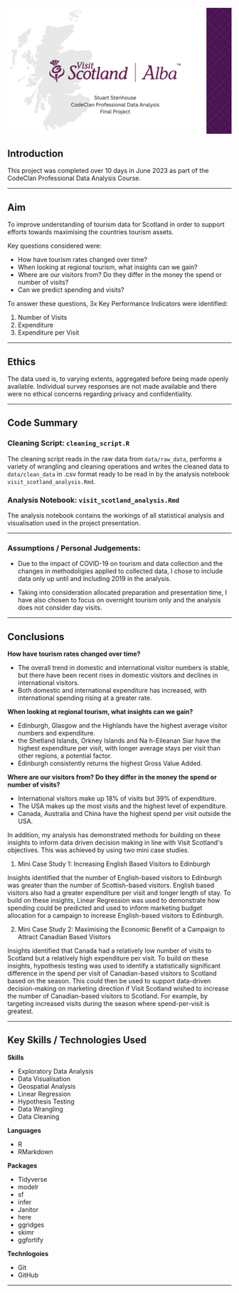 ![Header](images/readme_header.png)

## Introduction

This project was completed over 10 days in June 2023 as part of the
CodeClan Professional Data Analysis Course.

------------------------------------------------------------------------

## Aim

To improve understanding of tourism data for Scotland in order to
support efforts towards maximising the countries tourism assets.

Key questions considered were:

-   How have tourism rates changed over time?
-   When looking at regional tourism, what insights can we gain?
-   Where are our visitors from? Do they differ in the money the spend
    or number of visits?
-   Can we predict spending and visits?

To answer these questions, 3x Key Performance Indicators were
identified:

1.  Number of Visits
2.  Expenditure
3.  Expenditure per Visit

------------------------------------------------------------------------

## Ethics

The data used is, to varying extents, aggregated before being made
openly available. Individual survey responses are not made available and
there were no ethical concerns regarding privacy and confidentiality.

------------------------------------------------------------------------

## Code Summary

### Cleaning Script: `cleaning_script.R`

The cleaning script reads in the raw data from `data/raw_data`, performs
a variety of wrangling and cleaning operations and writes the cleaned
data to `data/clean_data` in .csv format ready to be read in by the
analysis notebook `visit_scotland_analysis.Rmd`.

### Analysis Notebook: `visit_scotland_analysis.Rmd`

The analysis notebook contains the workings of all statistical analysis
and visualisation used in the project presentation.

------------------------------------------------------------------------

### Assumptions / Personal Judgements:

-   Due to the impact of COVID-19 on tourism and data collection and the
    changes in methodoligies applied to collected data, I chose to
    include data only up until and including 2019 in the analysis.

-   Taking into consideration allocated preparation and presentation
    time, I have also chosen to focus on overnight tourism only and the
    analysis does not consider day visits.

------------------------------------------------------------------------

## Conclusions

**How have tourism rates changed over time?**

- The overall trend in domestic and international visitor numbers is stable, but there have been recent rises in domestic visitors and declines in international visitors.
- Both domestic and international expenditure has increased, with international spending rising at a greater rate.

**When looking at regional tourism, what insights can we gain?**

- Edinburgh, Glasgow and the Highlands have the highest average visitor numbers and expenditure.
- the Shetland Islands, Orkney Islands and Na h-Eileanan Siar have the highest expenditure per visit, with longer average stays per visit than other regions, a potential factor.
- Edinburgh consistently returns the highest Gross Value Added.

**Where are our visitors from? Do they differ in the money the spend or number of visits?**

- International visitors make up 18% of visits but 39% of expenditure.
- The USA makes up the most visits and the highest level of expenditure.
- Canada, Australia and China have the highest spend per visit outside the USA.

In addition, my analysis has demonstrated methods for building on these insights to inform data driven decision making in line with Visit Scotland's objectives. This was achieved by using two mini case studies.

1.  Mini Case Study 1: Increasing English Based Visitors to Edinburgh

Insights identified that the number of English-based visitors to Edinburgh was greater than the number of Scottish-based visitors. English based visitors also had a greater expenditure per visit and longer length of stay. To build on these insights, Linear Regression was used to demonstrate how spending could be predicted and used to inform marketing budget allocation for a campaign to increase English-based visitors to Edinburgh.

2.  Mini Case Study 2: Maximising the Economic Benefit of a Campaign to Attract Canadian Based Visitors

Insights identified that Canada had a relatively low number of visits to Scotland but a relatively high expenditure per visit. To build on these insights, hypothesis testing was used to identify a statistically significant difference in the spend per visit of Canadian-based visitors to Scotland based on the season. This could then be used to support data-driven decision-making on marketing direction if Visit Scotland wished to increase the number of Canadian-based visitors to Scotland. For example, by targeting increased visits during the season where spend-per-visit is greatest.

------------------------------------------------------------------------

## Key Skills / Technologies Used

**Skills**

-   Exploratory Data Analysis
-   Data Visualisation
-   Geospatial Analysis
-   Linear Regression
-   Hypothesis Testing
-   Data Wrangling
-   Data Cleaning

**Languages**

-   R
-   RMarkdown

**Packages**

-   Tidyverse
-   modelr
-   sf
-   infer
-   Janitor
-   here
-   ggridges
-   skimr
-   ggfortify

**Technlogoies**

-   Git
-   GitHub

------------------------------------------------------------------------
